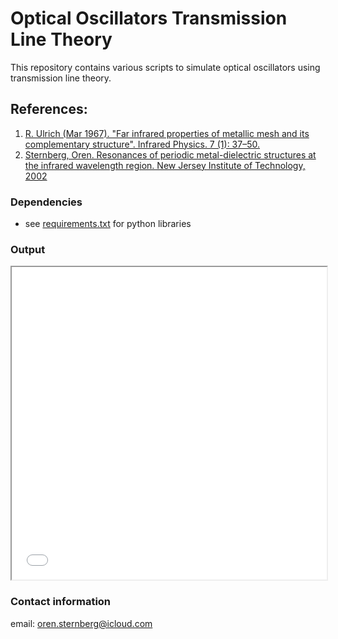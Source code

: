 # Optical Oscillators Transmission Line Theory

This repository contains various scripts to simulate optical oscillators using transmission line theory.

## References: 
1. [R. Ulrich (Mar 1967). "Far infrared properties of metallic mesh and its complementary structure". Infrared Physics. 7 (1): 37–50.](https://www.sciencedirect.com/science/article/abs/pii/0020089167900280)
2. [Sternberg, Oren. Resonances of periodic metal-dielectric structures at the infrared wavelength region. New Jersey Institute of Technology, 2002](https://digitalcommons.njit.edu/dissertations/548/)



### Dependencies
* see [requirements.txt](https://github.com/0r3ntal/optical_oscillators/blob/main/requirements.txt) for python libraries

### Output
<iframe src=".\images_outputs\uncoupled_oscillator.html" width="100%" height="500px"></iframe>


### Contact information
email: oren.sternberg@icloud.com





